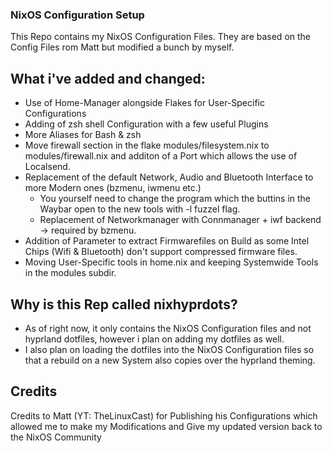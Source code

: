 ### NixOS Configuration Setup

This Repo contains my NixOS Configuration Files.
They are based on the Config Files rom Matt but modified a bunch by myself.

## What i've added and changed:
- Use of Home-Manager alongside Flakes for User-Specific Configurations
- Adding of zsh shell Configuration with a few useful Plugins
- More Aliases for Bash & zsh
- Move firewall section in the flake modules/filesystem.nix to modules/firewall.nix and additon of a Port which allows the use of Localsend.
- Replacement of the default Network, Audio and Bluetooth Interface to more Modern ones (bzmenu, iwmenu etc.)
	- You yourself need to change the program which the buttins in the Waybar open to the new tools with -l fuzzel flag.
	- Replacement of Networkmanager with Connmanager + iwf backend -> required by bzmenu.
- Addition of Parameter to extract Firmwarefiles on Build as some Intel Chips (Wifi & Bluetooth) don't support compressed firmware files.
- Moving User-Specific tools in home.nix and keeping Systemwide Tools in the modules subdir.


## Why is this Rep called nixhyprdots?
- As of right now, it only contains the NixOS Configuration files and not hyprland dotfiles, however i plan on adding my dotfiles as well.
- I also plan on loading the dotfiles into the NixOS Configuration files so that a rebuild on a new System also copies over the hyprland theming.


## Credits
Credits to Matt (YT: TheLinuxCast) for Publishing his Configurations which allowed me to make my Modifications and Give my updated version back to the NixOS Community
